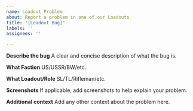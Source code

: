 ```yaml
---
name: Loadout Problem
about: Report a problem in one of our Loadouts
title: "[Loadout Bug]"
labels: ''
assignees: ''

---
```


**Describe the bug**
A clear and concise description of what the bug is.

**What Faction**
US/USSR/BW/etc.

**What Loadout/Role**
SL/TL/Rifleman/etc.

**Screenshots**
If applicable, add screenshots to help explain your problem.

**Additional context**
Add any other context about the problem here.
